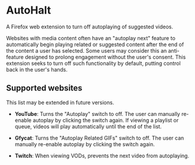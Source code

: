 # AutoHalt

A Firefox web extension to turn off autoplaying of suggested videos.

Websites with media content often have an "autoplay next" feature to
automatically begin playing related or suggested content after the end of the
content a user has selected. Some users may consider this an anti-feature
designed to prolong engagement without the user's consent. This extension seeks
to turn off such functionality by default, putting control back in the user's
hands.

## Supported websites

This list may be extended in future versions.

* **YouTube**: Turns the "Autoplay" switch to off. The user can manually
  re-enable autoplay by clicking the switch again. If viewing a playlist or
  queue, videos will play automatically until the end of the list.

* **Gfycat**: Turns the "Autoplay Related GIFs" switch to off. The user can
  manually re-enable autoplay by clicking the switch again.

* **Twitch**: When viewing VODs, prevents the next video from autoplaying.
